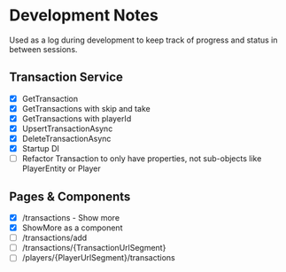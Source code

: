 # Development Notes

Used as a log during development to keep track of progress and status in between sessions.

## Transaction Service
- [x] GetTransaction
- [x] GetTransactions with skip and take
- [x] GetTransactions with playerId
- [x] UpsertTransactionAsync
- [x] DeleteTransactionAsync
- [x] Startup DI
- [ ] Refactor Transaction to only have properties, not sub-objects like PlayerEntity or Player

## Pages & Components
- [x] /transactions - Show more
- [x] ShowMore as a component
- [ ] /transactions/add
- [ ] /transactions/{TransactionUrlSegment}
- [ ] /players/{PlayerUrlSegment}/transactions